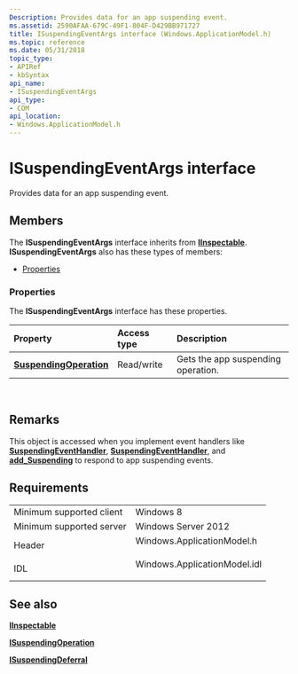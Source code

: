 ```yaml
---
Description: Provides data for an app suspending event.
ms.assetid: 2590AFAA-679C-49F1-804F-D429BB971727
title: ISuspendingEventArgs interface (Windows.ApplicationModel.h)
ms.topic: reference
ms.date: 05/31/2018
topic_type:
- APIRef
- kbSyntax
api_name:
- ISuspendingEventArgs
api_type:
- COM
api_location:
- Windows.ApplicationModel.h
---
```


# ISuspendingEventArgs interface

Provides data for an app suspending event.

## Members

The **ISuspendingEventArgs** interface inherits from [**IInspectable**](https://msdn.microsoft.com/library/BR205821(v=VS.85).aspx). **ISuspendingEventArgs** also has these types of members:

-   [Properties](#properties)

### Properties

The **ISuspendingEventArgs** interface has these properties.



| Property                                                                           | Access type           | Description                                   |
|:-----------------------------------------------------------------------------------|:----------------------|:----------------------------------------------|
| [**SuspendingOperation**](isuspendingeventargs-suspendingoperation.md)<br/> | Read/write<br/> | Gets the app suspending operation.<br/> |



 

## Remarks

This object is accessed when you implement event handlers like [**SuspendingEventHandler**](https://msdn.microsoft.com/library/BR242303(v=Win.10).aspx), [**SuspendingEventHandler**](https://msdn.microsoft.com/library/BR244262(v=Win.10).aspx), and [**add\_Suspending**](https://msdn.microsoft.com/library/Hh438376(v=VS.85).aspx) to respond to app suspending events.

## Requirements



|                                     |                                                                                                         |
|-------------------------------------|---------------------------------------------------------------------------------------------------------|
| Minimum supported client<br/> | Windows 8<br/>                                                                                    |
| Minimum supported server<br/> | Windows Server 2012<br/>                                                                          |
| Header<br/>                   | <dl> <dt>Windows.ApplicationModel.h</dt> </dl>   |
| IDL<br/>                      | <dl> <dt>Windows.ApplicationModel.idl</dt> </dl> |



## See also

<dl> <dt>

[**IInspectable**](https://msdn.microsoft.com/library/BR205821(v=VS.85).aspx)
</dt> <dt>

[**ISuspendingOperation**](isuspendingoperation.md)
</dt> <dt>

[**ISuspendingDeferral**](isuspendingdeferral.md)
</dt> </dl>

 

 




